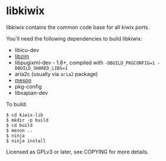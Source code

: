 libkiwix
========

libkiwix contains the common code base for all kiwix ports.

You'll need the following dependencies to build libkiwix:

* libicu-dev
* [libzim](http://www.openzim.org/wiki/Zimlib)
* libpugixml-dev - 1.8+, compiled with `-DBUILD_PKGCONFIG=1 -DBUILD_SHARED_LIBS=1`
* aria2c (usually via `aria2` package)
* [meson](http://mesonbuild.com/)
* pkg-config
* libxapian-dev

To build:

```
$ cd kiwix-lib
$ mkdir -p build
$ cd build
$ meson ..
$ ninja
$ ninja install
```

Licensed as GPLv3 or later, see COPYING for more details.
